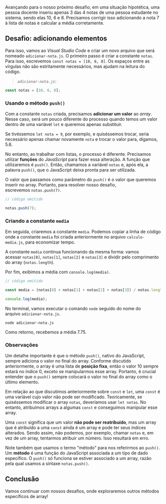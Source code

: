 Avançando para o nosso próximo desafio, em uma situação hipotética, uma pessoa docente inseriu apenas 3 das 4 notas de uma pessoa estudante no sistema, sendo elas 10, 6 e 8. Precisamos corrigir isso adicionando a nota 7 à lista de notas e calcular a média corretamente.

## Desafio: adicionando elementos

Para isso, vamos ao _Visual Studio Code_ e criar um novo arquivo que será nomeado `adicionar-nota.js`. O primeiro passo é criar a constante `notas`. Para isso, escrevemos `const notas = [10, 6, 8]`. Os espaços entre as vírgulas não são estritamente necessários, mas ajudam na leitura do código.

> _`adicionar-nota.js`:_

```js
const notas = [10, 6, 8];
```

### Usando o método `push()`

Com a constante `notas` criada, precisamos **adicionar um valor** ao _array_. Nesse caso, será um pouco diferente do processo quando temos um valor dentro de uma variável `let` e queremos apenas substituir.

Se tivéssemos `let nota = 9`, por exemplo, e quiséssemos trocar, seria necessário apenas chamar novamente `nota` e trocar o valor para, digamos, 5.6.

No entanto, ao trabalhar com listas, o processo é diferente. Precisamos utilizar **funções** do _JavaScript_ para fazer essa alteração. A função que utilizaremos é `push()`. Então, chamamos a variável `notas` e, após ela, a palavra `push()`, que o JavaScript deixa pronta para ser utilizada.

O valor que passamos como parâmetro do `push()` é o valor que queremos inserir no array. Portanto, para resolver nosso desafio, escrevemos `notas.push(7)`.

```js
// código omitido

notas.push(7);
```

### Criando a constante `media`

Em seguida, criaremos a constante `media`. Podemos copiar a linha de código onde a constante `media` foi criada anteriormente no arquivo `calculo-media.js`, para economizar tempo.

A constante `media` continua funcionando da mesma forma: vamos acessar `notas[0]`, `notas[1]`, `notas[2]` e `notas[3]` e dividir pelo comprimento do array (`notas.length`).

Por fim, exibimos a média com `console.log(media)`.

```js
// código omitido

const media = (notas[0] + notas[1] + notas[2] + notas[3]) / notas.length;

console.log(media);
```

No terminal, vamos executar o comando `node` seguido do nome do arquivo `adicionar-nota.js`.

```console
node adicionar-nota.js
```

Como retorno, recebemos a média 7.75.

### Observações

Um detalhe importante é que o método `push()`, nativo do JavaScript, sempre adiciona o valor no final do array. Conforme discutido anteriormente, o array é uma lista de **posição fixa**, então o valor 10 sempre estará no índice 0, exceto se manipularmos esse array. Portanto, é crucial entender que o `push()` sempre colocará o valor no final do array como o último elemento.

Em relação ao que discutimos anteriormente sobre `const` e `let`, uma `const` é uma variável cujo valor não pode ser modificado. Teoricamente, se quiséssemos modificar o array `notas`, deveríamos usar `let notas`. No entanto, atribuímos arrays a algumas `const` e conseguimos manipular esse array.

Uma `const` significa que um valor **não pode ser reatribuído**, mas um array que é atribuído a uma `const` ainda é um array e pode ter seus índices alterados. Sendo assim, não podemos, por exemplo, chamar `notas` e, em vez de um array, tentarmos atribuir um número. Isso resultará em erro.

Note também que usamos o termo "método" para nos referirmos ao `push()`. Um **método** é uma função do JavaScript associada a um tipo de dado específico. O `push()` só funciona se estiver associado a um array, razão pela qual usamos a sintaxe `notas.push()`.

## Conclusão

Vamos continuar com nossos desafios, onde exploraremos outros métodos específicos de array!